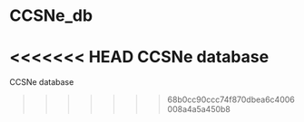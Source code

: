 # CCSNe_db
<<<<<<< HEAD
CCSNe database
=======
CCSNe database 
>>>>>>> 68b0cc90ccc74f870dbea6c4006008a4a5a450b8
